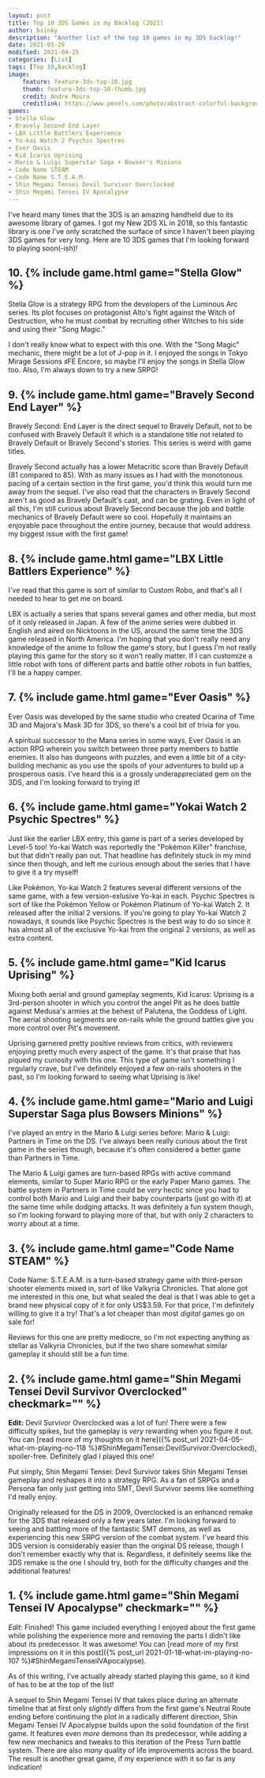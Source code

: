 ```yaml
---
layout: post
title: Top 10 3DS Games in my Backlog (2021)
author: bsinky
description: "Another list of the top 10 games in my 3DS backlog!"
date: 2021-01-28
modified: 2021-04-25
categories: [List]
tags: [Top 10,Backlog]
image:
    feature: feature-3ds-top-10.jpg
    thumb: feature-3ds-top-10-thumb.jpg
    credit: Andre Moura
    creditlink: https://www.pexels.com/photo/abstract-colorful-background-of-night-star-4021521/
games:
- Stella Glow
- Bravely Second End Layer
- LBX Little Battlers Experience
- Yo-kai Watch 2 Psychic Spectres
- Ever Oasis
- Kid Icarus Uprising
- Mario & Luigi Superstar Saga + Bowser's Minions
- Code Name STEAM
- Code Name S.T.E.A.M.
- Shin Megami Tensei Devil Survivor Overclocked
- Shin Megami Tensei IV Apocalypse
---
```


I've heard many times that the 3DS is an amazing handheld due to its awesome
library of games. I got my New 2DS XL in 2018, so this fantastic library is one
I've only scratched the surface of since I haven't been playing 3DS games for
very long. Here are 10 3DS games that I'm looking forward to playing soon(-ish)!

<!--more-->

## 10. {% include game.html game="Stella Glow" %}

Stella Glow is a strategy RPG from the developers of the Luminous Arc series.
Its plot focuses on protagonist Alto's fight against the Witch of Destruction,
who he must combat by recruiting other Witches to his side and using their "Song
Magic."

I don't really know what to expect with this one. With the "Song Magic"
mechanic, there might be a lot of J-pop in it. I enjoyed the songs in Tokyo
Mirage Sessions ♯FE Encore, so maybe I'll enjoy the songs in Stella Glow too.
Also, I'm always down to try a new SRPG!

## 9. {% include game.html game="Bravely Second End Layer" %}

Bravely Second: End Layer is the direct sequel to Bravely Default, not to be
confused with Bravely Default II which is a standalone title not related to
Bravely Default or Bravely Second's stories. This series is weird with game
titles.

Bravely Second actually has a lower Metacritic score than Bravely Default (81
compared to 85). With as many issues as I had with the monotonous pacing of a
certain section in the first game, you'd think this would turn me away from the
sequel. I've also read that the characters in Bravely Second aren't as good as
Bravely Default's cast, and can be grating. Even in light of all this, I'm still
curious about Bravely Second because the job and battle mechanics of Bravely
Default were so cool. Hopefully it maintains an enjoyable pace throughout the
entire journey, because that would address my biggest issue with the first game!

## 8. {% include game.html game="LBX Little Battlers Experience" %}

I've read that this game is sort of similar to Custom Robo, and that's all I
needed to hear to get me on board.

LBX is actually a series that spans several games and other media, but most of
it only released in Japan. A few of the anime series were dubbed in English and
aired on Nicktoons in the US, around the same time the 3DS game released in
North America. I'm hoping that you don't really need any knowledge of the anime
to follow the game's story, but I guess I'm not really playing this game for the
story so it won't really matter. If I can customize a little robot with tons of
different parts and battle other robots in fun battles, I'll be a happy camper.

## 7. {% include game.html game="Ever Oasis" %}

Ever Oasis was developed by the same studio who created Ocarina of Time 3D and
Majora's Mask 3D for 3DS, so there's a cool bit of trivia for you.

A spiritual successor to the Mana series in some ways, Ever Oasis is an action
RPG wherein you switch between three party members to battle enemies. It also
has dungeons with puzzles, and even a little bit of a city-building mechanic as
you use the spoils of your adventures to build up a prosperous oasis. I've heard
this is a grossly underappreciated gem on the 3DS, and I'm looking forward to
trying it!

## 6. {% include game.html game="Yokai Watch 2 Psychic Spectres" %}

Just like the earlier LBX entry, this game is part of a series developed by
Level-5 too! Yo-kai Watch was reportedly the "Pokémon Killer" franchise, but
that didn't really pan out. That headline has definitely stuck in my mind since
then though, and left me curious enough about the series that I have to give it
a try myself!

Like Pokémon, Yo-kai Watch 2 features several different versions of the same
game, with a few version-exlusive Yo-kai in each. Psychic Spectres is sort of
like the Pokémon Yellow or Pokémon Platinum of Yo-kai Watch 2. It released after
the initial 2 versions. If you're going to play Yo-kai Watch 2 nowadays, it
sounds like Psychic Spectres is the best way to do so since it has almost all of
the exclusive Yo-kai from the original 2 versions, as well as extra content.

## 5. {% include game.html game="Kid Icarus Uprising" %}

Mixing both aerial and ground gameplay segments, Kid Icarus: Uprising is a
3rd-person shooter in which you control the angel Pit as he does battle against
Medusa's armies at the behest of Palutena, the Goddess of Light. The aerial
shooting segments are on-rails while the ground battles give you more control
over Pit's movement.

Uprising garnered pretty positive reviews from critics, with reviewers enjoying
pretty much every aspect of the game. It's that praise that has piqued my
curiosity with this one. This type of game isn't something I regularly crave,
but I've definitely enjoyed a few on-rails shooters in the past, so I'm looking
forward to seeing what Uprising is like!
 
## 4. {% include game.html game="Mario and Luigi Superstar Saga plus Bowsers Minions" %}

I've played an entry in the Mario & Luigi series before: Mario & Luigi: Partners
in Time on the DS. I've always been really curious about the first game in the
series though, because it's often considered a better game than Partners in
Time.

The Mario & Luigi games are turn-based RPGs with active command elements,
similar to Super Mario RPG or the early Paper Mario games. The battle system in
Partners in Time could be *very* hectic since you had to control both Mario and
Luigi and their baby counterparts (just go with it) at the same time while
dodging attacks. It was definitely a fun system though, so I'm looking forward
to playing more of that, but with only 2 characters to worry about at a time.

## 3. {% include game.html game="Code Name STEAM" %}

Code Name: S.T.E.A.M. is a turn-based strategy game with third-person shooter
elements mixed in, sort of like Valkyria Chronicles. That alone got me
interested in this one, but what sealed the deal is that I was able to get a
brand new physical copy of it for only US$3.59. For that price, I'm definitely
willing to give it a try! That's a lot cheaper than most *digital* games go on
sale for!

Reviews for this one are pretty mediocre, so I'm not expecting anything as
stellar as Valkyria Chronicles, but if the two share somewhat similar gameplay
it should still be a fun time.

## 2. {% include game.html game="Shin Megami Tensei Devil Survivor Overclocked" checkmark="" %}

**Edit:** Devil Survivor Overclocked was a lot of fun! There were a few
difficulty spikes, but the gameplay is *very* rewarding when you figure it out.
You can [read more of my thoughts on it here]({% post_url
2021-04-05-what-im-playing-no-118
%}#ShinMegamiTensei:DevilSurvivor:Overclocked), spoiler-free. Definitely glad I
played this one!

Put simply, Shin Megami Tensei: Devil Survivor takes Shin Megami Tensei gameplay
and reshapes it into a strategy RPG. As a fan of SRPGs and a Persona fan only
just getting into SMT, Devil Survivor seems like something I'd really enjoy.

Originally released for the DS in 2009, Overclocked is an enhanced remake for
the 3DS that released only a few years later. I'm looking forward to seeing and
battling more of the fantastic SMT demons, as well as experiencing this new SRPG
version of the combat system. I've heard this 3DS version is considerably easier
than the original DS release, though I don't remember exactly why that is.
Regardless, it definitely seems like the 3DS remake is the one I should try,
both for the difficulty changes and the additional features!

## 1. {% include game.html game="Shin Megami Tensei IV Apocalypse" checkmark="" %}

*Edit*: Finished! This game included everything I enjoyed about the first game
while polishing the experience more and removing the parts I didn't like about
its predecessor. It was awesome! You can [read more of my first impressions on
it in this post]({% post_url 2021-01-18-what-im-playing-no-107
%}#ShinMegamiTenseiIVApocalypse).

As of this writing, I've actually already started playing this game, so it kind
of has to be at the top of the list!

A sequel to Shin Megami Tensei IV that takes place during an alternate timeline
that at first only *slightly* differs from the first game's Neutral Route ending
before continuing the plot in a radically different direction, Shin Megami
Tensei IV Apocalypse builds upon the solid foundation of the first game. It
features even *more* demons than its predecessor, while adding a few new
mechanics and tweaks to this iteration of the Press Turn battle system. There
are also *many* quality of life improvements across the board. The result is
another great game, if my experience with it so far is any indication!
